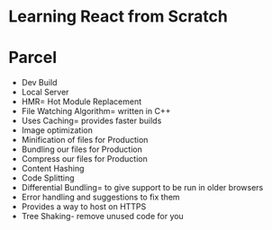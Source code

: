 # Learning React from Scratch
# Parcel
- Dev Build
- Local Server
- HMR= Hot Module Replacement
- File Watching Algorithm= written in C++
- Uses Caching= provides faster builds
- Image optimization
- Minification of files for Production
- Bundling our files for Production
- Compress our files for Production
- Content Hashing
- Code Splitting
- Differential Bundling= to give support to be run in older browsers
- Error handling and suggestions to fix them
- Provides a way to host on HTTPS
- Tree Shaking- remove unused code for you
